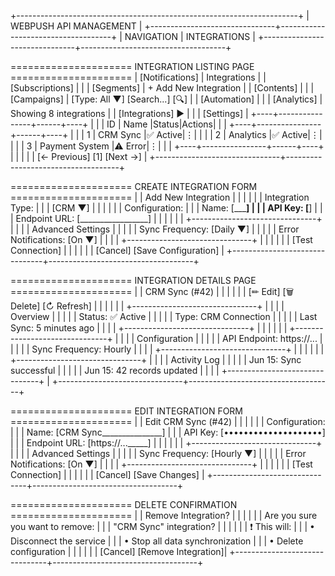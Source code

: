 +----------------------------------------------------------------------+
|                      WEBPUSH API MANAGEMENT                          |
+-------------------------------+------------------------------------+
| NAVIGATION                    |  INTEGRATIONS                      |
+-------------------------------+------------------------------------+

===================== INTEGRATION LISTING PAGE =====================
| [Notifications]                   |  Integrations                       |
| [Subscriptions]               |                                    |
| [Segments]                    |  + Add New Integration             |
| [Contents]                     |                                    |
| [Campaigns]                   |  [Type: All ▼] [Search...] [🔍]    |
| [Automation]                  |                                    |
| [Analytics]                   |  Showing 8 integrations             |
| [Integrations] ►              |                                    |
| [Settings]                    |  +----+----------------+------+----+
|                               |  | ID | Name           |Status|Actions|
|                               |  +----+----------------+------+----+
|                               |  | 1  | CRM Sync       |✅ Active|⋮|
|                               |  | 2  | Analytics      |✅ Active|⋮|
|                               |  | 3  | Payment System |⚠️ Error|⋮|
|                               |  +----+----------------+------+----+
|                               |                                    |
|                               |  [← Previous] [1] [Next →]         |
+-------------------------------+------------------------------------+

===================== CREATE INTEGRATION FORM =====================
|                               |  Add New Integration               |
|                               |                                    |
|                               |  Integration Type:                 |
|                               |  [CRM ▼]                           |
|                               |                                    |
|                               |  Configuration:                    |
|                               |  Name: [_________________________] |
|                               |  API Key: [______________________] |
|                               |  Endpoint URL: [_________________] |
|                               |                                    |
|                               |  +-------------------------------+ |
|                               |  | Advanced Settings            | |
|                               |  | Sync Frequency: [Daily ▼]    | |
|                               |  | Error Notifications: [On ▼]   | |
|                               |  +-------------------------------+ |
|                               |                                    |
|                               |  [Test Connection]                 |
|                               |                                    |
|                               |  [Cancel]    [Save Configuration]  |
+-------------------------------+------------------------------------+

===================== INTEGRATION DETAILS PAGE =====================
|                               |  CRM Sync (#42)                    |
|                               |                                    |
|                               |  [✏ Edit] [🗑 Delete] [↻ Refresh]   |
|                               |                                    |
|                               |  +-------------------------------+ |
|                               |  | Overview                     | |
|                               |  | Status: ✅ Active            | |
|                               |  | Type: CRM Connection         | |
|                               |  | Last Sync: 5 minutes ago     | |
|                               |  +-------------------------------+ |
|                               |                                    |
|                               |  +-------------------------------+ |
|                               |  | Configuration                | |
|                               |  | API Endpoint: https://...    | |
|                               |  | Sync Frequency: Hourly       | |
|                               |  +-------------------------------+ |
|                               |                                    |
|                               |  +-------------------------------+ |
|                               |  | Activity Log                 | |
|                               |  | Jun 15: Sync successful       | |
|                               |  | Jun 15: 42 records updated    | |
|                               |  +-------------------------------+ |
+-------------------------------+------------------------------------+

===================== EDIT INTEGRATION FORM =====================
|                               |  Edit CRM Sync (#42)               |
|                               |                                    |
|                               |  Configuration:                    |
|                               |  Name: [CRM Sync_______________]  |
|                               |  API Key: [••••••••••••••••••••]  |
|                               |  Endpoint URL: [https://..._____] |
|                               |                                    |
|                               |  +-------------------------------+ |
|                               |  | Advanced Settings            | |
|                               |  | Sync Frequency: [Hourly ▼]   | |
|                               |  | Error Notifications: [On ▼]  | |
|                               |  +-------------------------------+ |
|                               |                                    |
|                               |  [Test Connection]                 |
|                               |                                    |
|                               |  [Cancel]    [Save Changes]        |
+-------------------------------+------------------------------------+

===================== DELETE CONFIRMATION =====================
|                               |  Remove Integration?               |
|                               |                                    |
|                               |  Are you sure you want to remove:  |
|                               |  "CRM Sync" integration?           |
|                               |                                    |
|                               |  ❗ This will:                      |
|                               |  • Disconnect the service          |
|                               |  • Stop all data synchronization   |
|                               |  • Delete configuration            |
|                               |                                    |
|                               |  [Cancel]       [Remove Integration]|
+-------------------------------+------------------------------------+